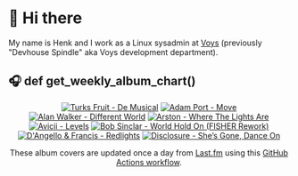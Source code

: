 # 👋 Hi there

My name is Henk and I work as a Linux sysadmin at <a href="https://www.voys.co/about/">Voys</a> (previously "Devhouse Spindle" aka Voys development department).

## 🎧 def get_weekly_album_chart()
<!-- lastfm -->
<p align="center"><a href="https://www.last.fm/music/Turks+Fruit/De+Musical"><img src="https://lastfm.freetls.fastly.net/i/u/64s/6e27317ad9845134e5c90435a4deb475.jpg" title="Turks Fruit - De Musical"></a> <a href="https://www.last.fm/music/Adam+Port/Move"><img src="https://lastfm.freetls.fastly.net/i/u/64s/76bf1bcda0d754dcc8e3f280b71a0716.jpg" title="Adam Port - Move"></a> <a href="https://www.last.fm/music/Alan+Walker/Different+World"><img src="https://lastfm.freetls.fastly.net/i/u/64s/6ee30bddb52af8502fb2ce57af8db8cc.jpg" title="Alan Walker - Different World"></a> <a href="https://www.last.fm/music/Arston/Where+The+Lights+Are"><img src="https://lastfm.freetls.fastly.net/i/u/64s/f5830e2b03edf30c29eee1dbacb844d9.jpg" title="Arston - Where The Lights Are"></a> <a href="https://www.last.fm/music/Avicii/Levels"><img src="https://lastfm.freetls.fastly.net/i/u/64s/e4f32d52d29f4c3a878ec022ed94e13c.png" title="Avicii - Levels"></a> <a href="https://www.last.fm/music/Bob+Sinclar/World+Hold+On+(FISHER+Rework)"><img src="https://lastfm.freetls.fastly.net/i/u/64s/c8b891c8fa5004285a2befe145986634.jpg" title="Bob Sinclar - World Hold On (FISHER Rework)"></a> <a href="https://www.last.fm/music/D%27Angello+&+Francis/Redlights"><img src="https://lastfm.freetls.fastly.net/i/u/64s/2f1bff6638c768189a42a8fd7d3f17d0.jpg" title="D'Angello & Francis - Redlights"></a> <a href="https://www.last.fm/music/Disclosure/She%E2%80%99s+Gone,+Dance+On"><img src="https://lastfm.freetls.fastly.net/i/u/64s/99589280a45288bffc2920771a97b0f1.jpg" title="Disclosure - She’s Gone, Dance On"></a> </p>

<p align="center">These album covers are updated once a day from <a href="https://www.last.fm/user/hbokh">Last.fm</a> using this <a href="https://github.com/marketplace/actions/lastfm-to-markdown">GitHub Actions workflow</a>.</p>
